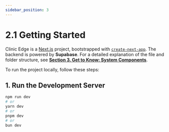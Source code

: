 ```yaml
---
sidebar_position: 3
---
```

# 2.1 Getting Started

Clinic Edge is a [Next.js](https://nextjs.org/) project, bootstrapped with [`create-next-app`](https://github.com/vercel/next.js/tree/canary/packages/create-next-app). The backend is powered by **Supabase**. For a detailed explanation of the file and folder structure, see [**Section 3. Get to Know: System Components**](Database_Structure/3_1_introduction_to_supabase.md).

To run the project locally, follow these steps:

## 1. Run the Development Server

```bash
npm run dev
# or
yarn dev
# or
pnpm dev
# or
bun dev
```
